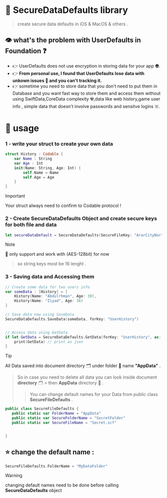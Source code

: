 # 🔐 SecureDataDefaults library
> create secure data defaults in iOS & MacOS & others .


## 👁️ what's the problem with UserDefaults in Foundation ❓
- 👉 UserDefaults does not use encryption in storing data for your app 👽.
- 👉 **From personal use, I found that UserDefaults lose data with unkown issues 🤔 and you can't tracking it.**
- 👉 sometime you need to store data that you don't need to put them in Database and you want fast way to store them and access them without using SwiftData,CoreData complexity ☢️,data like web history,game user info , simple data that doesn't involve passwords and sensitve logins ☠️.




# 🎯 usage 
### 1 - write your struct to create your own data 
```swift
struct History : Codable {
    var Name : String
    var Age : Int
    init(Name: String, Age: Int) {
        self.Name = Name
        self.Age = Age
    }
}
```
> [!IMPORTANT]
> Your struct always need to confirm to Codable protocol !


### 2 - Create SecureDataDefaults Object and create secure keys for both file and data
```swift
let secureDataDefault = SecureDataDefaults(SecureFileKey: "ArarCityNorthBor", DataKey: "_DataDefaultArar")
```
> [!NOTE]
> 🔑 only support and work with (AES-128bit) for now 
>  > so string keys most be 16 lenght .



### 3 - Saving data and Accessing them
```swift
// Create some data for two users info 
var someData : [History] = [
    History(Name: "Abdulrhman", Age: 30),
    History(Name: "Ziyad", Age: 36)
]

// Save data now using SaveData
SecureDataDefaults.SaveData(someData, forKey: "UserHistory")


// Access data using GetData
if let GetData = SecureDataDefaults.GetData(forKey: "UserHistory", as: [History].self) {
    print(GetData) // print as json 
}
```

> [!TIP]
> All Data saved into document directory 🗂️ under folder 📂 name **"AppData"** .
> > So in case you need to delete all data you can look inside document **directory** 🗂️ > then **AppData** directory 📂 .
> > > You can change default names for your Data from public class **SecureFileDefaults** .
 ```swift
public class SecureFileDefaults {
    public static var FolderName = "AppData"
    public static var SecureFolderName = "SecretFolder"
    public static var SecureFileName = "Secret.scf" 


}
```
## ⭐ change the default name :
```swift
SecureFileDefaults.FolderName = "MyDataFolder" 
```
> [!WARNING]
> changing default names need to be done before calling **SecureDataDefaults** object 

